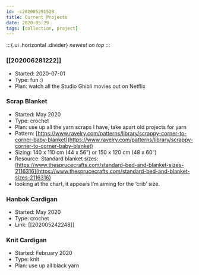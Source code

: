 ```yaml
---
id: -c202005291528
title: Current Projects
date: 2020-05-29
tags: [collection, project]
---
```

:::{.ui .horizontal .divider}
*newest on top*
:::

### [[202006281222]]
- Started: 2020-07-01
- Type: fun :)
- Plan: watch all the Studio Ghibli movies out on Netflix

### Scrap Blanket
- Started: May 2020
- Type: crochet
- Plan: use up all the yarn scraps I have, take apart old projects for yarn
- Pattern: [https://www.ravelry.com/patterns/library/scrappy-corner-to-corner-baby-blanket](https://www.ravelry.com/patterns/library/scrappy-corner-to-corner-baby-blanket)
- Sizing: 140 x 110 cm (44 x 56”) or 150 x 120 cm (48 x 60”)
- Resource: Standard blanket sizes: [https://www.thesprucecrafts.com/standard-bed-and-blanket-sizes-2116316](https://www.thesprucecrafts.com/standard-bed-and-blanket-sizes-2116316)
- looking at the chart, it appears I’m aiming for the ‘crib’ size.

### Hanbok Cardigan
- Started: May 2020
- Type: crochet
- Link: [[202005242248]]

### Knit Cardigan
- Started: February 2020
- Type: knit
- Plan: use up all black yarn



